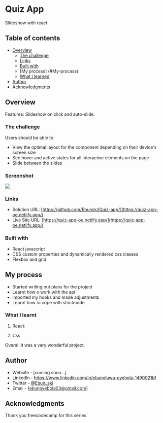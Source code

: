 # Quiz App

Slideshow with react

## Table of contents

- [Overview](#overview)
  - [The challenge](#the-challenge)
  - [Links](#links)
  - [Built with](#built-with)
  - [My process] (#My-process)
  - [What I learned](#what-i-learned)
- [Author](#author)
- [Acknowledgments](#acknowledgments)

## Overview

Features:
Slideshow on click and auto-slide.

### The challenge

Users should be able to:

- View the optimal layout for the component depending on their device's screen size
- See hover and active states for all interactive elements on the page
- Slide between the slides

### Screenshot

![](./screenshot.jpg)

### Links

- Solution URL: [https://github.com/Ebunski/Quiz-app/](https://quiz-app-oe.netlify.app/)
- Live Site URL: [https://quiz-app-oe.netlify.app/](https://quiz-app-oe.netlify.app/)

### Built with

- React javascript
- CSS custom properties and dynamically rendered css classes
- Flexbox and grid

## My process

- Started writing out plans for the project
- Learnt how o work with the api
- imported my hooks and made adjustments
- Learnt how to cope with strictmode
### What I learnt

1. React:



2. Css



Overall it was a very wonderful project.

## Author

- Website - [coming soon...]
- LinkedIn - https://www.linkedin.com/in/ebunoluwa-oyebola-1490021b1
- Twitter - [@Ebun_ski](https://www.twitter.com/Ebun_ski)
- Email - [ebunoyebola03@gmail.com]

## Acknowledgments

Thank you freecodecamp for this series.
